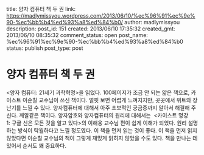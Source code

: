 title: 양자 컴퓨터 책 두 권
link: https://madlymissyou.wordpress.com/2013/06/10/%ec%96%91%ec%9e%90-%ec%bb%b4%ed%93%a8%ed%84%b0/
author: madlymissyou
description: 
post_id: 151
created: 2013/06/10 17:35:32
created_gmt: 2013/06/10 08:35:32
comment_status: open
post_name: %ec%96%91%ec%9e%90-%ec%bb%b4%ed%93%a8%ed%84%b0
status: publish
post_type: post

# 양자 컴퓨터 책 두 권

<양자 컴퓨터: 21세기 과학혁명>을 읽었다. 100페이지가 조금 안 되는 얇은 책으로, 카이스트 이순칠 교수님이 쓰신 책이다. 얼핏 보면 어렵게 느껴지지만, 곳곳에서 위트와 장난기를 느낄 수 있다. 양자컴퓨터에 대해서 아주 초보적인 궁금증까지 알아서 해결해 주신다. 깨알같은 책이다. 양자암호와 양자컴퓨터의 원리에 대해서는  <카이스트 명강 1: 구글 신은 모든 것을 알고 있다>의 이해웅 교수님 편이 쉽게 이해가 되었다. 원리 설명하는 방식이 탁월하다고 느낄 정도였다. 이 책을 먼저 읽는 것이 좋다. 이 책을 먼저 읽지 않았다면 이순칠 교수님의 책이 그렇게 재밌게 읽히지 않았을 수도 있다. 책을 만나는 데 있어서 순서도 꽤 중요하다.